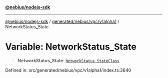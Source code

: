 [**@nebius/nodejs-sdk**](../../../../../README.md)

---

[@nebius/nodejs-sdk](../../../../../README.md) / [generated/nebius/vpc/v1alpha1](../README.md) / NetworkStatus_State

# Variable: NetworkStatus_State

> **NetworkStatus_State**: [`NetworkStatus_StateClass`](../type-aliases/NetworkStatus_StateClass.md)

Defined in: src/generated/nebius/vpc/v1alpha1/index.ts:3640
